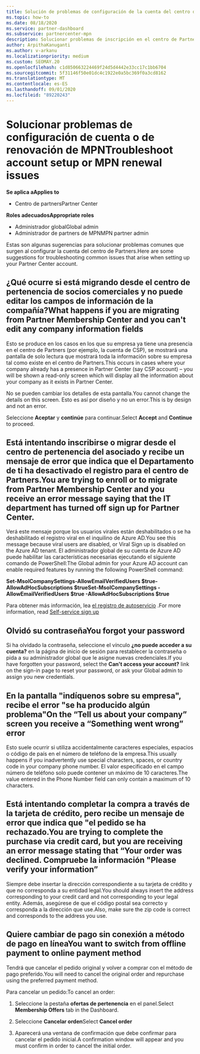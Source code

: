 ```yaml
---
title: Solución de problemas de configuración de la cuenta del centro de Partners o problemas de renovación de MPN
ms.topic: how-to
ms.date: 08/18/2020
ms.service: partner-dashboard
ms.subservice: partnercenter-mpn
description: Solucionar problemas de inscripción en el centro de Partners
author: ArpithaKanuganti
ms.author: v-arkanu
ms.localizationpriority: medium
ms.custom: SEOMAY.20
ms.openlocfilehash: c1d850663224469f24d5d4442e33cc17c1bb6704
ms.sourcegitcommit: 5f31146f50e01dc4c1922e0a5bc369f0a3cd8162
ms.translationtype: MT
ms.contentlocale: es-ES
ms.lasthandoff: 09/01/2020
ms.locfileid: "89220243"
---
```

# <a name="troubleshoot-account-setup-or-mpn-renewal-issues"></a><span data-ttu-id="adc4c-103">Solucionar problemas de configuración de cuenta o de renovación de MPN</span><span class="sxs-lookup"><span data-stu-id="adc4c-103">Troubleshoot account setup or MPN renewal issues</span></span>

<span data-ttu-id="adc4c-104">**Se aplica a**</span><span class="sxs-lookup"><span data-stu-id="adc4c-104">**Applies to**</span></span>

- <span data-ttu-id="adc4c-105">Centro de partners</span><span class="sxs-lookup"><span data-stu-id="adc4c-105">Partner Center</span></span>
 
<span data-ttu-id="adc4c-106">**Roles adecuados**</span><span class="sxs-lookup"><span data-stu-id="adc4c-106">**Appropriate roles**</span></span>

- <span data-ttu-id="adc4c-107">Administrador global</span><span class="sxs-lookup"><span data-stu-id="adc4c-107">Global admin</span></span>
- <span data-ttu-id="adc4c-108">Administrador de partners de MPN</span><span class="sxs-lookup"><span data-stu-id="adc4c-108">MPN partner admin</span></span> 
 
<span data-ttu-id="adc4c-109">Estas son algunas sugerencias para solucionar problemas comunes que surgen al configurar la cuenta del centro de Partners.</span><span class="sxs-lookup"><span data-stu-id="adc4c-109">Here are some suggestions for troubleshooting common issues that arise when setting up your Partner Center account.</span></span>

## <a name="what-happens-if-you-are-migrating-from-partner-membership-center-and-you-cant-edit-any-company-information-fields"></a><span data-ttu-id="adc4c-110">¿Qué ocurre si está migrando desde el centro de pertenencia de socios comerciales y no puede editar los campos de información de la compañía?</span><span class="sxs-lookup"><span data-stu-id="adc4c-110">What happens if you are migrating from Partner Membership Center and you can't edit any company information fields</span></span>

<span data-ttu-id="adc4c-111">Esto se produce en los casos en los que su empresa ya tiene una presencia en el centro de Partners (por ejemplo, la cuenta de CSP), se mostrará una pantalla de solo lectura que mostrará toda la información sobre su empresa tal como existe en el centro de Partners.</span><span class="sxs-lookup"><span data-stu-id="adc4c-111">This occurs in cases where your company already has a presence in Partner Center (say CSP account) – you will be shown a read-only screen which will display all the information about your company as it exists in Partner Center.</span></span>

<span data-ttu-id="adc4c-112">No se pueden cambiar los detalles de esta pantalla.</span><span class="sxs-lookup"><span data-stu-id="adc4c-112">You cannot change the details on this screen.</span></span> <span data-ttu-id="adc4c-113">Esto es así por diseño y no un error.</span><span class="sxs-lookup"><span data-stu-id="adc4c-113">This is by design and not an error.</span></span>

<span data-ttu-id="adc4c-114">Seleccione **Aceptar** y **continúe** para continuar.</span><span class="sxs-lookup"><span data-stu-id="adc4c-114">Select **Accept** and **Continue** to proceed.</span></span>

## <a name="you-are-trying-to-enroll-or-to-migrate-from-partner-membership-center-and-you-receive-an-error-message-saying-that-the-it-department-has-turned-off-sign-up-for-partner-center"></a><span data-ttu-id="adc4c-115">Está intentando inscribirse o migrar desde el centro de pertenencia del asociado y recibe un mensaje de error que indica que el Departamento de ti ha desactivado el **registro para el centro de Partners**.</span><span class="sxs-lookup"><span data-stu-id="adc4c-115">You are trying to enroll or to migrate from Partner Membership Center and you receive an error message saying that the IT department has turned off **sign up for Partner Center**.</span></span>

<span data-ttu-id="adc4c-116">Verá este mensaje porque los usuarios virales están deshabilitados o se ha deshabilitado el registro viral en el inquilino de Azure AD.</span><span class="sxs-lookup"><span data-stu-id="adc4c-116">You see this message because viral users are disabled, or Viral Sign up is disabled on the Azure AD tenant.</span></span> <span data-ttu-id="adc4c-117">El administrador global de su cuenta de Azure AD puede habilitar las características necesarias ejecutando el siguiente comando de PowerShell:</span><span class="sxs-lookup"><span data-stu-id="adc4c-117">The Global admin for your Azure AD account can enable required features by running the following PowerShell command:</span></span>

<span data-ttu-id="adc4c-118">**Set-MsolCompanySettings-AllowEmailVerifiedUsers $true-AllowAdHocSubscriptions $true**</span><span class="sxs-lookup"><span data-stu-id="adc4c-118">**Set-MsolCompanySettings -AllowEmailVerifiedUsers $true -AllowAdHocSubscriptions $true**</span></span>

<span data-ttu-id="adc4c-119">Para obtener más información, lea [el registro de autoservicio](https://docs.microsoft.com/azure/active-directory/users-groups-roles/directory-self-service-signup) .</span><span class="sxs-lookup"><span data-stu-id="adc4c-119">For more information, read [Self-service sign up](https://docs.microsoft.com/azure/active-directory/users-groups-roles/directory-self-service-signup)</span></span>

## <a name="you-forgot-your-password"></a><span data-ttu-id="adc4c-120">Olvidó su contraseña</span><span class="sxs-lookup"><span data-stu-id="adc4c-120">You forgot your password</span></span>

<span data-ttu-id="adc4c-121">Si ha olvidado la contraseña, seleccione el vínculo **¿no puede acceder a su cuenta?** en la página de inicio de sesión para restablecer la contraseña o pida a su administrador global que le asigne nuevas credenciales.</span><span class="sxs-lookup"><span data-stu-id="adc4c-121">If you have forgotten your password, select the **Can't access your account?** link on the sign-in page to reset your password, or ask your Global admin to assign you new credentials.</span></span>

## <a name="on-the-tell-us-about-your-company-screen-you-receive-a-something-went-wrong-error"></a><span data-ttu-id="adc4c-122">En la pantalla "indíquenos sobre su empresa", recibe el error "se ha producido algún problema"</span><span class="sxs-lookup"><span data-stu-id="adc4c-122">On the “Tell us about your company” screen you receive a “Something went wrong” error</span></span>

<span data-ttu-id="adc4c-123">Esto suele ocurrir si utiliza accidentalmente caracteres especiales, espacios o código de país en el número de teléfono de la empresa.</span><span class="sxs-lookup"><span data-stu-id="adc4c-123">This usually happens if you inadvertently use special characters, spaces, or country code in your company phone number.</span></span> <span data-ttu-id="adc4c-124">El valor especificado en el campo número de teléfono solo puede contener un máximo de 10 caracteres.</span><span class="sxs-lookup"><span data-stu-id="adc4c-124">The value entered in the Phone Number field can only contain a maximum of 10 characters.</span></span>

## <a name="you-are-trying-to-complete-the-purchase-via-credit-card-but-you-are-receiving-an-error-message-stating-that-your-order-was-declined-please-verify-your-information"></a><span data-ttu-id="adc4c-125">Está intentando completar la compra a través de la tarjeta de crédito, pero recibe un mensaje de error que indica que "el pedido se ha rechazado.</span><span class="sxs-lookup"><span data-stu-id="adc4c-125">You are trying to complete the purchase via credit card, but you are receiving an error message stating that “Your order was declined.</span></span> <span data-ttu-id="adc4c-126">Compruebe la información "</span><span class="sxs-lookup"><span data-stu-id="adc4c-126">Please verify your information”</span></span>

<span data-ttu-id="adc4c-127">Siempre debe insertar la dirección correspondiente a su tarjeta de crédito y que no corresponda a su entidad legal.</span><span class="sxs-lookup"><span data-stu-id="adc4c-127">You should always insert the address corresponding to your credit card and not corresponding to your legal entity.</span></span> <span data-ttu-id="adc4c-128">Además, asegúrese de que el código postal sea correcto y corresponda a la dirección que use.</span><span class="sxs-lookup"><span data-stu-id="adc4c-128">Also, make sure the zip code is correct and corresponds to the address you use.</span></span>

## <a name="you-want-to-switch-from-offline-payment-to-online-payment-method"></a><span data-ttu-id="adc4c-129">Quiere cambiar de pago sin conexión a método de pago en línea</span><span class="sxs-lookup"><span data-stu-id="adc4c-129">You want to switch from offline payment to online payment method</span></span> 

<span data-ttu-id="adc4c-130">Tendrá que cancelar el pedido original y volver a comprar con el método de pago preferido.</span><span class="sxs-lookup"><span data-stu-id="adc4c-130">You will need to cancel the original order and repurchase using the preferred payment method.</span></span>

<span data-ttu-id="adc4c-131">Para cancelar un pedido:</span><span class="sxs-lookup"><span data-stu-id="adc4c-131">To cancel an order:</span></span>

1. <span data-ttu-id="adc4c-132">Seleccione la pestaña **ofertas de pertenencia** en el panel.</span><span class="sxs-lookup"><span data-stu-id="adc4c-132">Select **Membership Offers** tab in the Dashboard.</span></span>

2. <span data-ttu-id="adc4c-133">Seleccione **Cancelar orden**</span><span class="sxs-lookup"><span data-stu-id="adc4c-133">Select **Cancel order**</span></span>

3. <span data-ttu-id="adc4c-134">Aparecerá una ventana de confirmación que debe confirmar para cancelar el pedido inicial.</span><span class="sxs-lookup"><span data-stu-id="adc4c-134">A confirmation window will appear and you must confirm in order to cancel the initial order.</span></span>
